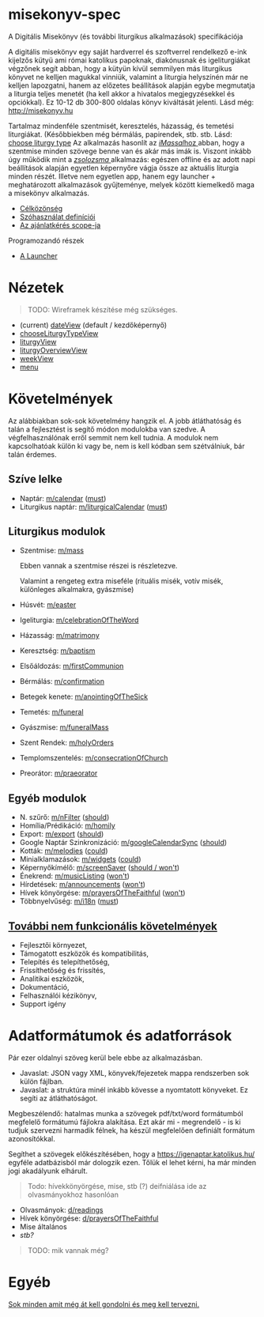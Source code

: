 # misekonyv-spec
A Digitális Misekönyv (és további liturgikus alkalmazások) specifikációja

A digitális misekönyv egy saját hardverrel és szoftverrel rendelkező e-ink kijelzős kütyü ami római katolikus papoknak, diakónusnak és igeliturgiákat végzőnek segít abban, hogy a kütyün kívül semmilyen más liturgikus könyvet ne kelljen magukkal vinniük, valamint a liturgia helyszínén már ne kelljen lapozgatni, hanem az előzetes beállítások alapján egybe megmutatja a liturgia teljes menetét (ha kell akkor a hivatalos megjegyzésekkel és opciókkal). Ez 10-12 db 300-800 oldalas könyv kiváltását jelenti. Lásd még: http://misekonyv.hu

Tartalmaz mindenféle szentmisét, keresztelés, házasság, és temetési liturgiákat. (Későbbiekben még bérmálás, papirendek, stb. stb. Lásd: [choose liturgy type](views/chooseLiturgyType.md) Az alkalmazás hasonlít az [*iMassal*hoz ](http://www.imissal.com/)abban, hogy a szentmise minden szövege benne van és akár más imák is. Viszont inkább úgy működik mint a [*zsolozsma* ](https://lh.kbs.sk/hu/default.htm)alkalmazás: egészen offline és az adott napi beállítások alapján egyetlen képernyőre vágja össze az aktuális liturgia minden részét. Illetve nem egyetlen app, hanem egy launcher + meghatározott alkalmazások gyűjteménye, melyek között kiemelkedő maga a misekönyv alkalmazás. 

- [Célközönség](target.md)
- [Szóhasználat definíciói](definitions.md)
- [Az ajánlatkérés scope-ja](inquiry.md)

Programozandó részek
- [A Launcher](thelauncher.md)

# Nézetek

> TODO: Wireframek készítése még szükséges.

- (current) [dateView](views/date.md) (default / kezdőképernyő)
- [chooseLiturgyTypeView](views/chooseLiturgyType.md)
- [liturgyView](views/liturgy.md)
- [liturgyOverviewView](views/liturgyOverview.md)
- [weekView](views/week.md)
- [menu](views/menu.md)



# Követelmények

Az alábbiakban sok-sok követelmény hangzik el. A jobb átláthatóság és talán a fejlesztést is segítő módon modulokba van szedve. A végfelhasználónak erről semmit nem kell tudnia. A modulok nem kapcsolhatóak külön ki vagy be, nem is kell kódban sem szétválniuk, bár talán érdemes.


## Szíve lelke
- Naptár: [m/calendar](modules/calendar.md) ([must](definitions.md#priorities))
- Liturgikus naptár: [m/liturgicalCalendar](modules/liturgicalCalendar.md) ([must](definitions.md#priorities))
## Liturgikus modulok
- Szentmise: [m/mass](modules/mass.md)

  Ebben vannak a szentmise részei is részletezve.

  Valamint a rengeteg extra miseféle (rituális misék, votív misék, különleges alkalmakra, gyászmise)

- Húsvét: [m/easter](modules/easter.md)

- Igeliturgia: [m/celebrationOfTheWord](modules/celebrationOfTheWord.md)

- Házasság: [m/matrimony](modules/matrimony.md)

- Keresztség: [m/baptism](modules/baptism.md)

- Elsőáldozás: [m/firstCommunion](modules/firstCommunion.md)

- Bérmálás: [m/confirmation](modules/confirmation.md)

- Betegek kenete: [m/anointingOfTheSick](modules/anointingOfTheSick.md)

- Temetés: [m/funeral](modules/funeral.md)

- Gyászmise: [m/funeralMass](modules/funeralMass.md)

- Szent Rendek: [m/holyOrders](modules/holyOrders.md)

- Templomszentelés: [m/consecrationOfChurch](modules/consecrationOfChurch.md)

- Preorátor: [m/praeorator](modules/praeorator.md)
## Egyéb modulok
- N. szűrő: [m/nFilter](modules/nFilter.md) ([should](definitions.md#priorities))
- Homília/Prédikáció: [m/homily](modules/homily.md)
- Export: [m/export](modules/export.md) ([should](definitions.md#priorities))
- Google Naptár Szinkronizáció: [m/googleCalendarSync](modules/googleCalendarSync.md)  ([should](definitions.md#priorities))
- Kották: [m/melodies](modules/melodies.md) ([could](definitions.md#priorities))
- Minialklamazások: [m/widgets](modules/widgets.md) ([could](definitions.md#priorities))
- Képernyőkímélő: [m/screenSaver](modules/screenSaver.md) ([should / won't](definitions.md#priorities))
- Énekrend: [m/musicListing](modules/musicListing.md) ([won't](definitions.md#priorities))
- Hírdetések: [m/announcements](modules/announcements.md) ([won't](definitions.md#priorities))
- Hívek könyörgése: [m/prayersOfTheFaithful](modules/prayersOfTheFaithful.md) ([won't](definitions.md#priorities))
- Többnyelvűség: [m/i18n](modules/i18n.md) ([must](definitions.md#priorities))

## [További nem funkcionális követelmények](nonFunctionalRequirements.md)

- Fejlesztői környezet, 
- Támogatott eszközök és kompatibilitás, 
- Telepítés és telepíthetőség, 
- Frissíthetőség és frissítés, 
- Analitikai eszközök, 
- Dokumentáció, 
- Felhasználói kézikönyv, 
- Support igény



# Adatformátumok és adatforrások

Pár ezer oldalnyi szöveg kerül bele ebbe az alkalmazásban.

- Javaslat: JSON vagy XML, könyvek/fejezetek mappa rendszerben sok külön fájlban.
- Javaslat: a struktúra minél inkább kövesse a nyomtatott könyveket. Ez segíti az átláthatóságot.

Megbeszélendő: hatalmas munka a szövegek pdf/txt/word formátumból megfelelő formátumú fájlokra alakítása. Ezt akár mi - megrendelő - is ki tudjuk szervezni harmadik félnek, ha készül megfelelően definiált formátum azonosítókkal.

Segíthet a szövegek előkészítésében, hogy a https://igenaptar.katolikus.hu/ egyféle adatbázisból már dologzik ezen. Tőlük el lehet kérni, ha már minden jogi akadályunk elhárult.

> Todo: hívekkönyörgése, mise, stb (?) deifniálása ide az olvasmányokhoz hasonlóan

- Olvasmányok: [d/readings](dataschemas/readings.md) 
- Hívek könyörgése: [d/prayersOfTheFaithful](dataschemas/prayersOfTheFaithful.md)
- Mise általános
- *stb?*

> TODO: mik vannak még?

# Egyéb 


[Sok minden amit még át kell gondolni és meg kell tervezni.](inProgress.md)

